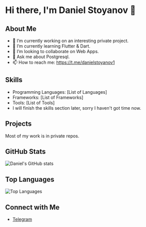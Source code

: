 # Hi there, I'm Daniel Stoyanov 👋

## About Me

- 🔭 I’m currently working on an interesting private project. 
- 🌱 I’m currently learning Flutter & Dart.
- 👯 I’m looking to collaborate on Web Apps. 
- 💬 Ask me about Postgresql.
- 📫 How to reach me: https://t.me/danielstoyanov1

## Skills

- Programming Languages: [List of Languages]
- Frameworks: [List of Frameworks]
- Tools: [List of Tools]
- I will finish the skills section later, sorry I haven't got time now. 

## Projects

Most of my work is in private repos. 

## GitHub Stats

![Daniel's GitHub stats](https://github-readme-stats.vercel.app/api?username=daniel-stoyanov2009&show_icons=true&theme=radical)

## Top Languages

![Top Languages](https://github-readme-stats.vercel.app/api/top-langs/?username=daniel-stoyanov2009&layout=compact&theme=radical)

## Connect with Me

- [Telegram](https://t.me/danielstoyanov1)
